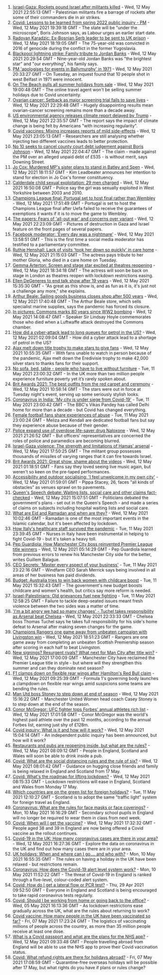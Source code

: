 1. [Israel-Gaza: Rockets pound Israel after militants killed](https://www.bbc.co.uk/news/world-middle-east-57094737) - Wed, 12 May 2021 22:55:13 GMT - Palestinian militants fire a barrage of rockets after some of their commanders die in air strikes.
2. [Covid: Lessons to be learned from spring 2022 public inquiry - PM](https://www.bbc.co.uk/news/uk-57088314) - Wed, 12 May 2021 19:39:18 GMT - The state will be "under the microscope", Boris Johnson says, as Labour urges an earlier start date.
3. [Radovan Karadzic: Ex-Bosnian Serb leader to be sent to UK prison](https://www.bbc.co.uk/news/uk-57090123) - Wed, 12 May 2021 18:19:05 GMT - The 75-year-old was convicted in 2016 of genocide during the conflict in the former Yugoslavia.
4. [Blackpool lightning strike: Family tribute to Jordan Banks](https://www.bbc.co.uk/news/uk-england-lancashire-57093289) - Wed, 12 May 2021 20:29:54 GMT - Nine-year-old Jordan Banks was "the brightest star" and "our everything", his family says.
5. [PM 'apologises for events in Ballymurphy' in 1971](https://www.bbc.co.uk/news/uk-northern-ireland-57093548) - Wed, 12 May 2021 20:33:27 GMT - On Tuesday, an inquest found that 10 people shot in west Belfast in 1971 were innocent.
6. [On The Beach pulls all summer holidays from sale](https://www.bbc.co.uk/news/business-57084732) - Wed, 12 May 2021 19:00:48 GMT - The online travel agent won't be selling summer holidays due to Covid uncertainty.
7. [Ovarian cancer: Setback as major screening trial fails to save lives](https://www.bbc.co.uk/news/health-57087477) - Wed, 12 May 2021 22:29:48 GMT - Hugely disappointing results mean ovarian-cancer screening remains more than a decade away.
8. [US environmental agency releases climate report delayed by Trump](https://www.bbc.co.uk/news/world-us-canada-57095347) - Wed, 12 May 2021 22:35:57 GMT - The report says the impact of climate change is being felt by Americans "with increasing regularity".
9. [Covid vaccines: Mixing increases reports of mild side-effects](https://www.bbc.co.uk/news/health-57075503) - Wed, 12 May 2021 23:05:13 GMT - Researchers are still analysing whether injecting two different vaccines leads to better protection.
10. [No 10 seeks to cancel county court debt judgement against Boris Johnson](https://www.bbc.co.uk/news/uk-politics-57087274) - Wed, 12 May 2021 22:04:47 GMT - The claim - made against the PM over an alleged unpaid debt of £535 - is without merit, says Downing Street.
11. [Jo Cox: Murdered MP's sister plans to stand in Batley and Spen](https://www.bbc.co.uk/news/uk-england-leeds-57090767) - Wed, 12 May 2021 18:11:57 GMT - Kim Leadbeater announces her intention to stand for election in Jo Cox's former constituency.
12. [Calderdale child sexual exploitation: 29 men charged](https://www.bbc.co.uk/news/uk-england-leeds-57093267) - Wed, 12 May 2021 16:50:08 GMT - Police say the girl was sexually exploited in West Yorkshire between 2003 and 2010.
13. [Champions League final: Portugal set to host final rather than Wembley](https://www.bbc.co.uk/sport/football/57051804) - Wed, 12 May 2021 17:51:49 GMT - Portugal is set to host the Champions League final after Uefa failed to receive the guarantees of exemptions it wants if it is to move the game to Wembley.
14. [The papers: Fears of 'all-out war' and concerns over variant](https://www.bbc.co.uk/news/blogs-the-papers-57095446) - Wed, 12 May 2021 22:23:09 GMT - Pictures of destruction in Gaza and Israel feature on the front pages of several papers.
15. [Facebook moderator: ‘Every day was a nightmare’](https://www.bbc.co.uk/news/technology-57088382) - Wed, 12 May 2021 13:58:51 GMT - This is the first time a social media moderator has testified to a parliamentary committee.
16. [Ruthie Henshall: Lack of visits 'took her down so quickly' in care home](https://www.bbc.co.uk/news/uk-57095396) - Wed, 12 May 2021 21:15:03 GMT - The actress pays tribute to her mother Gloria, who died in a care home on Tuesday.
17. [Gemma Arterton: Screen and stage star excited at theatres reopening](https://www.bbc.co.uk/news/entertainment-arts-57093277) - Wed, 12 May 2021 18:34:18 GMT - The actress will soon be back on stage in London as theatres reopen with lockdown restrictions easing.
18. [Ellen DeGeneres to end talk show after 19 years](https://www.bbc.co.uk/news/entertainment-arts-57091501) - Wed, 12 May 2021 15:35:30 GMT - "As great as this show is, and as fun as it is, it's just not a challenge any more," she explains.
19. [Arthur Beale: Sailing goods business closes shop after 500 years](https://www.bbc.co.uk/news/uk-england-london-57085944) - Wed, 12 May 2021 17:40:48 GMT - The Arthur Beale store, which sells specialist marine supplies, says the pandemic has forced its closure.
20. [In pictures: Commons marks 80 years since WW2 bombing](https://www.bbc.co.uk/news/uk-politics-57088372) - Wed, 12 May 2021 14:08:47 GMT - Speaker Sir Lindsay Hoyle commemorates those who died when a Luftwaffe attack destroyed the Commons chamber.
21. [How did a cyber-attack lead to long queues for petrol in the US?](https://www.bbc.co.uk/news/world-us-canada-57082074) - Wed, 12 May 2021 02:09:04 GMT - How did a cyber attack lead to a shortage of petrol in the US?
22. [Ajax melt down title trophy to make stars to give fans](https://www.bbc.co.uk/sport/football/57086460) - Wed, 12 May 2021 10:55:35 GMT - With fans unable to watch in person because of the pandemic, Ajax melt down the Eredivisie trophy to make 42,000 silver stars to thanks fans for their support.
23. [No sofa, bed, table - people who have to live without furniture](https://www.bbc.co.uk/news/uk-57076659) - Tue, 11 May 2021 23:00:32 GMT - In the UK more than two million people experience furniture poverty yet it’s rarely spoken about.
24. [Brit Awards 2021: The best outfits from the red carpet and ceremony](https://www.bbc.co.uk/news/entertainment-arts-57084402) - Wed, 12 May 2021 10:58:14 GMT - The stars were out in force at Tuesday night's event, serving up some seriously stylish looks.
25. [Coronavirus in India: 'My city is under siege from Covid-19'](https://www.bbc.co.uk/news/world-asia-india-57067462) - Tue, 11 May 2021 23:00:42 GMT - The BBC's Vikas Pandey has called Delhi home for more than a decade - but Covid has changed everything.
26. [Female football fans share experiences of abuse](https://www.bbc.co.uk/news/technology-56988482) - Tue, 11 May 2021 23:00:24 GMT - Meliza and Kendall are dedicated football fans but say they experience abuse because of their gender.
27. [Police expand use of overdose life-saver drug Naloxone](https://www.bbc.co.uk/news/uk-57094536) - Wed, 12 May 2021 21:26:52 GMT - But officers' representatives are concerned the roles of police and paramedics are becoming blurred.
28. [Israel-Gaza violence: The strength and limitations of Hamas' arsenal](https://www.bbc.co.uk/news/world-middle-east-57092245) - Wed, 12 May 2021 17:50:25 GMT - The militant group possesses thousands of missiles of varying ranges that it can fire towards Israel.
29. [Brit Awards 2021: Great show, shame about the videos](https://www.bbc.co.uk/news/entertainment-arts-57082190) - Wed, 12 May 2021 01:18:51 GMT - Fans say they loved seeing live music again, but weren't so keen on the pre-taped performances.
30. [Accessibility and outdoor socialising: 'I feel unwelcome in my own city'](https://www.bbc.co.uk/news/newsbeat-57072498) - Wed, 12 May 2021 01:59:01 GMT - Pippa Stacey, 26, faces "all kinds of obstacles" as venues sprawl on to pavements.
31. [Queen's Speech debate: Waiting lists, social care and other claims fact-checked](https://www.bbc.co.uk/news/57076024) - Wed, 12 May 2021 15:07:51 GMT - Politicians debated the government's plans - set out in the Queen's Speech - and made a series of claims on subjects including hospital waiting lists and social care.
32. [What are Eid and Ramadan and when are they?](https://www.bbc.co.uk/news/explainers-56695447) - Wed, 12 May 2021 10:02:46 GMT - Ramadan is one of the most important events in the Islamic calendar, but it's been affected by lockdown.
33. [How Italy's healthcare staff survived the pandemic](https://www.bbc.co.uk/news/world-europe-57071604) - Tue, 11 May 2021 23:39:45 GMT - Nurses in Italy have been instrumental in helping to fight Covid-19 - but it's taken a heavy toll.
34. [Pep Guardiola: How Manchester City boss reinvented Premier League title winners](https://www.bbc.co.uk/sport/football/56951662) - Wed, 12 May 2021 05:14:29 GMT - Pep Guardiola learned from previous errors to renew his Manchester City side for the better, writes Guillem Balague.
35. [CEO Secrets: 'Master every aspect of your business'](https://www.bbc.co.uk/news/business-57013569) - Tue, 11 May 2021 23:22:16 GMT - Windfarm CEO Sarah Merrick says being involved in all areas of her business has paid dividends.
36. [Budget: Australia tries to win back women with childcare boost](https://www.bbc.co.uk/news/world-australia-57052663) - Tue, 11 May 2021 15:32:43 GMT - The government's new budget boosts childcare and women's health, but critics say more reform is needed.
37. [Israel-Palestinians: Old grievances fuel new fighting](https://www.bbc.co.uk/news/world-middle-east-57074460) - Tue, 11 May 2021 12:58:25 GMT - Failure to tackle deep-seated issues meant fresh violence between the two sides was a matter of time.
38. ['I'm a bit angry we had so many changes' - Tuchel takes responsibility as Arsenal beat Chelsea](https://www.bbc.co.uk/sport/football/56990160) - Wed, 12 May 2021 22:33:33 GMT - Chelsea boss Thomas Tuchel says he takes full responsibility for his side's home defeat to Arsenal after making seven changes for the game.
39. [Champions Rangers one game away from unbeaten campaign with Livingston win](https://www.bbc.co.uk/sport/football/56990121) - Wed, 12 May 2021 18:51:23 GMT - Rangers are one game away from completing an unbeaten Scottish Premiership season after scoring in each half to beat Livingston.
40. [New signings? Resurgent rivals? What next for Man City after title win?](https://www.bbc.co.uk/sport/football/57037849) - Wed, 12 May 2021 17:00:09 GMT - Manchester City have reclaimed the Premier League title in style - but where will they strengthen this summer and can they dominate next season?
41. [F1 clamps down on flexible rear wings after Hamilton's Red Bull claim](https://www.bbc.co.uk/sport/formula1/57086036) - Wed, 12 May 2021 09:25:39 GMT - Formula 1's governing body launches a clampdown on flexible rear wings amid suspicions some teams are bending the rules.
42. [Man Utd boss Stoney to step down at end of season](https://www.bbc.co.uk/sport/football/57091581) - Wed, 12 May 2021 15:16:22 GMT - Manchester United Women head coach Casey Stoney is to step down at the end of the season.
43. [Conor McGregor: UFC fighter tops Forbes' annual athletes rich list](https://www.bbc.co.uk/sport/mixed-martial-arts/57093568) - Wed, 12 May 2021 17:01:58 GMT - Conor McGregor was the world's highest paid athlete over the past 12 months, according to the annual Forbes list, earning just shy of £128m.
44. [Covid inquiry: What is it and how will it work?](https://www.bbc.co.uk/news/explainers-57085964) - Wed, 12 May 2021 15:04:14 GMT - An independent public inquiry has been announced, but how will it work?
45. [Restaurants and pubs are reopening inside, but what are the rules?](https://www.bbc.co.uk/news/business-52977388) - Wed, 12 May 2021 08:09:12 GMT - People in England, Scotland and Wales will soon be able to drink inside a pub.
46. [Covid: What are the social distancing rules and the rule of six?](https://www.bbc.co.uk/news/uk-51506729) - Wed, 12 May 2021 08:01:42 GMT - Guidance on hugging close friends and family is being relaxed in England and Scotland from 17 May.
47. [Covid: What's the roadmap for lifting lockdown?](https://www.bbc.co.uk/news/explainers-52530518) - Wed, 12 May 2021 08:15:33 GMT - Lockdown restrictions will ease in England, Scotland and Wales from Monday 17 May.
48. [Which countries are on the green list for foreign holidays?](https://www.bbc.co.uk/news/explainers-52544307) - Tue, 11 May 2021 12:10:27 GMT - Scotland is to adopt the same "traffic light" system for foreign travel as England.
49. [Coronavirus: What are the rules for face masks or face coverings?](https://www.bbc.co.uk/news/health-51205344) - Mon, 10 May 2021 16:16:29 GMT - Secondary school pupils in England will no longer be required to wear them in class from next week.
50. [Covid: When will I get the vaccine?](https://www.bbc.co.uk/news/health-55045639) - Wed, 12 May 2021 17:32:32 GMT - People aged 38 and 39 in England are now being offered a Covid vaccine as the rollout continues.
51. [Covid-19 in the UK: How many coronavirus cases are there in your area?](https://www.bbc.co.uk/news/uk-51768274) - Wed, 12 May 2021 16:27:36 GMT - Explore the data on coronavirus in the UK and find out how many cases there are in your area.
52. [UK holidays: When and where can I go.... and who with?](https://www.bbc.co.uk/news/explainers-52646738) - Mon, 10 May 2021 16:55:35 GMT - The rules on having a holiday in the UK have been relaxed - but restrictions remain.
53. [Coronavirus: How does the Covid-19 alert level system work?](https://www.bbc.co.uk/news/explainers-52634739) - Mon, 10 May 2021 11:52:22 GMT - The threat of Covid-19 in England is ranked through a five-level, colour-coded alert system.
54. [Covid: How do I get a lateral flow or PCR test?](https://www.bbc.co.uk/news/health-51943612) - Thu, 29 Apr 2021 09:52:50 GMT - Everyone in England and Scotland is being encouraged to take rapid coronavirus tests regularly.
55. [Covid: Should I be working from home or going back to the office?](https://www.bbc.co.uk/news/business-52567567) - Wed, 05 May 2021 16:13:36 GMT - As lockdown restrictions ease gradually across the UK, what are the rules about returning to work?
56. [Covid vaccine: How many people in the UK have been vaccinated so far?](https://www.bbc.co.uk/news/health-55274833) - Fri, 07 May 2021 17:23:24 GMT - The logistics of vaccinating millions of people across the country, as more than 35 million people receive at least one dose.
57. [What is a Covid passport and what are the plans for the NHS app?](https://www.bbc.co.uk/news/explainers-55718553) - Wed, 12 May 2021 09:33:48 GMT - People travelling abroad from England will be able to use the NHS app to prove their Covid vaccination status.
58. [Covid: What refund rights are there for holidays abroad?](https://www.bbc.co.uk/news/business-51615412) - Fri, 07 May 2021 17:08:59 GMT - Quarantine-free overseas holidays will be possible after 17 May, but what rights do you have if plans or rules change?
